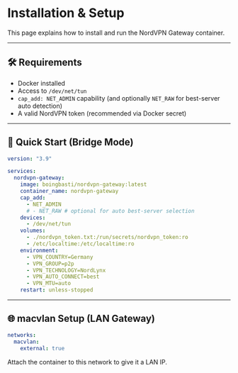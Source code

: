 # Installation & Setup

This page explains how to install and run the NordVPN Gateway container.

---
## 🛠 Requirements
- Docker installed
- Access to `/dev/net/tun`
- `cap_add: NET_ADMIN` capability (and optionally `NET_RAW` for best-server auto detection)
- A valid NordVPN token (recommended via Docker secret)

---
## 🚀 Quick Start (Bridge Mode)
```yaml
version: "3.9"

services:
  nordvpn-gateway:
    image: boingbasti/nordvpn-gateway:latest
    container_name: nordvpn-gateway
    cap_add:
      - NET_ADMIN
      # - NET_RAW # optional for auto best-server selection
    devices:
      - /dev/net/tun
    volumes:
      - ./nordvpn_token.txt:/run/secrets/nordvpn_token:ro
      - /etc/localtime:/etc/localtime:ro
    environment:
      - VPN_COUNTRY=Germany
      - VPN_GROUP=p2p
      - VPN_TECHNOLOGY=NordLynx
      - VPN_AUTO_CONNECT=best
      - VPN_MTU=auto
    restart: unless-stopped
```

---
## 🌐 macvlan Setup (LAN Gateway)
```yaml
networks:
  macvlan:
    external: true
```

Attach the container to this network to give it a LAN IP.
